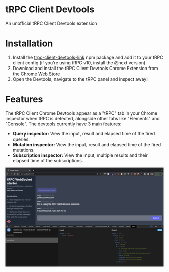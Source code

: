 # tRPC Client Devtools

An unofficial tRPC Client Devtools extension

# Installation

1. Install the [trpc-client-devtools-link](https://www.npmjs.com/package/trpc-client-devtools-link) npm package and add it to your tRPC client config (if you're using tRPC v10, install the @next version)
2. Download and install the tRPC Client Devtools Chrome Extension from the [Chrome Web Store](https://chrome.google.com/webstore/detail/trpc-client-devtools/ocolkjnalnkdaclepjmkigefcgngkadb?hl=en&authuser=1)
3. Open the Devtools, navigate to the tRPC panel and inspect away!

# Features

The tRPC Client Chrome Devtools appear as a "tRPC" tab in your Chrome inspector when tRPC is detected, alongside other tabs like "Elements" and "Console". The devtools currently have 3 main features:

- **Query inspector:** View the input, result and elapsed time of the fired queries.
- **Mutation inspector:** View the input, result and elapsed time of the fired mutations.
- **Subscription inspector:** View the input, multiple results and their elapsed time of the subscriptions.

![tRPC Client Devtools Chrome Extension](./assets/trpc-client-devtools.png)
